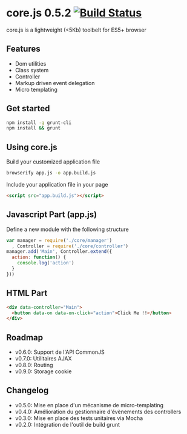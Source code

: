 core.js 0.5.2 [![Build Status](https://travis-ci.org/ghoullier/core.js.png?branch=master)](https://travis-ci.org/ghoullier/core.js)
==================================================

core.js is a lightweight (<5Kb) toolbelt for ES5+ browser

Features
--------------------------------------
- Dom utilities
- Class system
- Controller
- Markup driven event delegation
- Micro templating

Get started
--------------------------------------
```sh
npm install -g grunt-cli
npm install && grunt
```

Using core.js
--------------------------------------

Build your customized application file
```sh
browserify app.js -o app.build.js
```

Include your application file in your page
```html
<script src="app.build.js"></script>
```

Javascript Part (app.js)
--------------------------------------

Define a new module with the following structure
```javascript
var manager = require('./core/manager')
  , Controller = require('./core/controller')
manager.add('Main', Controller.extend({
  action: function() {
    console.log('action')
  }
}))
```

HTML Part
--------------------------------------
```html
<div data-controller="Main">
  <button data-on data-on-click="action">Click Me !!</button>
</div>
```

Roadmap
--------------------------------------
- v0.6.0: Support de l'API CommonJS
- v0.7.0: Utilitaires AJAX
- v0.8.0: Routing
- v0.9.0: Storage cookie

Changelog
--------------------------------------
- v0.5.0: Mise en place d'un mécanisme de micro-templating
- v0.4.0: Amélioration du gestionnaire d'évènements des controllers
- v0.3.0: Mise en place des tests unitaires via Mocha
- v0.2.0: Intégration de l'outil de build grunt
